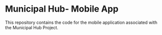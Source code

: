 # Municipal Hub- Mobile App
This repository contains the code for the mobile application associated with the Municipal Hub Project.
